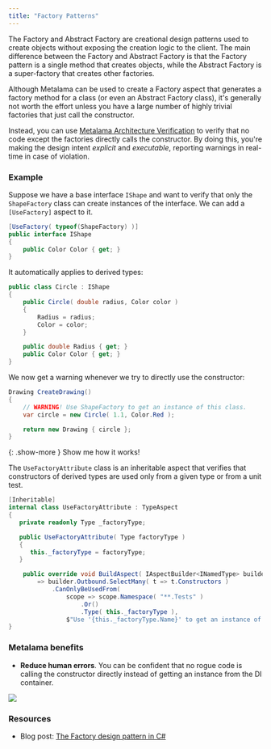 ```yaml
---
title: "Factory Patterns"
---
```


The Factory and Abstract Factory are creational design patterns used to create objects without exposing the creation
logic to the client. The main difference between the Factory and Abstract Factory is that the Factory pattern is a
single method that creates objects, while the Abstract Factory is a super-factory that creates other factories.

Although Metalama can be used to create a Factory aspect that generates a factory method for a class (or even an
Abstract Factory class), it's generally not worth the effort unless you have a large number of highly trivial factories
that just call the constructor.

Instead, you can use [Metalama Architecture Verification](https://doc.postsharp.net/metalama/conceptual/architecture) to
verify that no code except the factories directly calls the constructor. By doing this, you're making the design intent
_explicit_ and _executable_, reporting warnings in real-time in case of violation.

### Example

Suppose we have a base interface `IShape` and want to verify that only the `ShapeFactory` class can create instances of
the interface. We can add a `[UseFactory]` aspect to it.

```cs
[UseFactory( typeof(ShapeFactory) )]
public interface IShape
{
    public Color Color { get; }
}
```

It automatically applies to derived types:

```csharp
public class Circle : IShape
{
    public Circle( double radius, Color color )
    {
        Radius = radius;
        Color = color;
    }

    public double Radius { get; }
    public Color Color { get; }
}
```

We now get a warning whenever we try to directly use the constructor:

```csharp
Drawing CreateDrawing()
{
    // WARNING! Use ShapeFactory to get an instance of this class.
    var circle = new Circle( 1.1, Color.Red );

    return new Drawing { circle };
}
```

{: .show-more }
Show me how it works!

The `UseFactoryAttribute` class is an inheritable aspect that verifies that constructors of derived types are used only
from a given type or from a unit test.

```cs
[Inheritable]
internal class UseFactoryAttribute : TypeAspect
{
   private readonly Type _factoryType;

   public UseFactoryAttribute( Type factoryType )
   {
      this._factoryType = factoryType;
   }

    public override void BuildAspect( IAspectBuilder<INamedType> builder )
        => builder.Outbound.SelectMany( t => t.Constructors )
            .CanOnlyBeUsedFrom(
                scope => scope.Namespace( "**.Tests" )
                    .Or()
                    .Type( this._factoryType ),
                $"Use '{this._factoryType.Name}' to get an instance of this class." );
}
```

### Metalama benefits

* **Reduce human errors**. You can be confident that no rogue code is calling the constructor directly instead of
  getting an instance from the DI container.

![](images/factory-validation.png)

### Resources

* Blog post: [The Factory design pattern in C#](https://blog.postsharp.net/factory-pattern)
